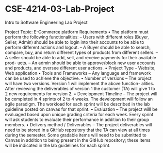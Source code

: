 # CSE-4214-03-Lab-Project
Intro to Software Engineering Lab Project

Project Topic: E-Commerce platform
Requirements
• The platform must perform the following functionalities:
– Users with different roles (Buyer, Seller, Admin) should be able to login into their
accounts to be able to perform different actions and logout.
– A Buyer should be able to search, compare, buy, and return different types of
products from different sellers.
– A seller should be able to add, sell, and receive payments for their available prod-
ucts.
– An admin should be able to approve/block new user accounts and products, and
oversee different user actions.
• Project Type
– Website, Web application
• Tools and Frameworks
– Any language and framework can be used to achieve the objective.
• Number of versions
– The project will have two versions. Version 1 will implement the above function-
alities. After reviewing the deliverables of version 1 the customer (TA) will give 1
to 2 new requirements for version 2.
• Development Timeline
– The project will be completed in 4 sprints of 2 to 4 weeks. The development will
follow an agile paradigm. The workload for each sprint will be described in the lab
guideline posted on canvas for that sprint.
• Evaluation
– The project willl be evaluaged based upon unique grading criteria for each week.
Every sprint will ask students to evaluate their performance in addition to their
group members.
• Delivery method / Deliverables
– The project deliverables will need to be stored in a GitHub repository that the TA
can view at all times during the semester. Some gradable items will need to be
submitted to Canvas in addition to being present in the GitHub repository; these
items will be indicated in the lab guidelines for each sprint.

